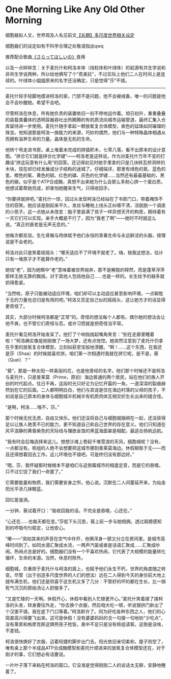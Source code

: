 # One Morning Like Any Old Other Morning

细胞器拟人文，世界观及人名见前文<a href="http://maxgexplorer.lofter.com/post/1d16eaef_11c13c03" target="_blank">【长期】多尺度世界相关设定</a>

细胞器们的设定如有不科学合理之处敬请指出qwq

推荐配合歌曲<a href="http://music.163.com/song/28228003/?userid=349053369" target="_blank">《さらってほしいの》</a>食用

以及一点碎碎念：关于麦托什和柯洛本体（线粒体和叶绿体）的起源有共生学说和非共生学说两种，所以给他俩写了个“奇美拉”，不过实际上他们二人在时间上是连续的。叶绿体小姐姐原来的名字还没确定，只是觉得“莎”不错。

*********

麦托什轻手轻脚地摸进柯洛的家。门禁不是问题，他不会被戒备，唯一的问题是他会不会吵醒她。希望不会吧。

尽管柯洛在休息，所有她负责的装置依旧一刻不停地运作着。旭日初升，重重叠叠的装载类囊体的透明容器吞吐出热腾腾的有机质流向城市运输管道，最终汇集入仓库留待进一步使用。麦托什随手拿起一颗放氧复合体模型，紫色的锰珠如同璀璨的珠宝。他知道那是柯洛一族能力的来源，巧妙的偶然，他们与一种特殊晶体相遇从而拥有滋养生命的力量。晶体是无机的生命。

他转个弯走进书房。桌上堆着未完成的拼插积木，七零八落，看不出原本的设计意图。“拼合它们就是拼合化学键”——柯洛老是这样说，作为对麦托什万年不变的打趣话“拼这玩意有什么用”的回答。还记得初见时她手里拿的只是几块砖瓦桥洞样的木块，现在却已经发展成分子结构的迷城了。仔细端详，那里有绿色的氮、蓝色的氢、橙色的氧、黄色的硫、红色的磷、灰色的化学键……当然还有最最基础的，黑色的碳。似乎是个ATP合成酶，真想不出来她为什么会那么多耐心拼一个蛋白质。他想试着帮她完成，却害怕她醒来生气，只得收回手。

“你要拼就拼吧。”麦托什一惊，回过头发现柯洛已经站在了书房门口，带着掩饰不住的窃笑。她应该是刚起来不久，发丝与睡袍上线头正纠缠不清，活脱脱一个调皮的小孩子。这一点她从未改变：脑子里装满了孩子一样异想天开的构思，期待着有一天它们可以实现。亲手大概是不行了，因为“我老了啊”——她时不时就这么说。“真正的衰老是无声无息的。”

他每次都反驳。生化骨骼与肉体赋予他们永恒的青春生命与永远鲜活的头脑，按理说是不会老的。

柯洛对此只是笑着摇摇头：“哪天适应不了环境不就老了。嗨，按我这想法，估计只有一堆原子才不能算作老的。”

她怕“老”，因为她眼中“老”意味着被世界抛弃，那不是解脱的释然，而是蓬草浮萍那样无依无靠的飘摇。对于其他人包括他自己……也是一样的。长生给予的越多就抓得愈紧。

“当然啦，原子只能被动适应环境，咱们却可以主动适应甚至影响环境，一点聊胜于无的力量也总归是有用的吧。”柯洛又否定自己似的摇摇头，这让她方才的话显得更奇怪了。

其实，大部分时候柯洛都是“正常”的。奇怪的想法每个人都有。偶尔她的想法会让他不爽，也不管它们奇怪与否。或许习惯就是把奇怪当平常。

麦托什看见柯洛开始发呆了。他打了个响指挑起嘴角笑言：“别在走廊里睡着啦！”柯洛确实像是刚刚做了一场大梦，还有点恍惚。她突然注意到了麦托什仍拿在手里的放氧复合体模型，立刻如获至宝般地清醒。“啊！……这个东西，在我还是莎（Shaa）的时候就喜欢拼。咱们第一次相遇时我就在拼它呢，是不是，葵（Quei）？”

“葵”，那是一种太阳一样美丽的花，也是他曾经的名字。他们那个时候还不是柯洛与麦托什，只是普莱莫（Prime，原初）海边普通的两个居民，站在他们的族人开创的时代起点。往日不再，这段时光只好沦为记忆开篇的一角，一道深深的裂痕赫然划在它的后面。二人都明明白白，他们与其说是住在海边村落的父母的孩子，不如说是自己原本的身体与细胞城半机械半有机质肉体互相交织生长出来的缝合怪。

“是啊，柯洛……哦不，莎。”

那个时候无忧无虑，自由又快乐。他们还没将自己与细胞城捆绑在一起，还没获得足以让族人艳羡不已的能力，更不知道自己和自己世界的存在意义。他们只知道在风平浪静的黄昏紫色的天际线与镶嵌金箔的黑蓝海面甚是相配，最适合扬帆远航。

“我有时会后悔选择来这儿。想想沙滩上卷起千堆雪浪的天风，细胞城呢？没有，一点都没有。核组的人绝不会想要把这城市挪到普莱莫海边。休假聊胜于无——而且还得想着回去工作。这儿环境也不错吧，可是终归没有那边好。”

“嗯。莎，我怀疑那时候根本不是咱们与这倒霉城市的相逢定音，而是它的吞噬。只不过它饶了我们一命罢了。”

它需要能量和物质，我们需要安身之所，他心说。沉默在二人间蔓延开来，为灿金阳光平添几抹黯蓝。

回忆是漩涡。

一分钟，葵试着开口：“我收回我的话。不完全是吞噬，心还在。”

“心还在……也每天都在变。”莎低下头沉思，葵上前一步与她相拥。透过肩膀感知到的呼吸均匀稳定，让他安心。

“嘟——”突如其来的声音在空气中炸开，他俩浑身一颤又分立在房间里。是城市高峰时间到了。如同水滴汇聚成水流，一两声汽笛或者是话语汇聚成……汇聚成吵闹。热闹点总是好的。细胞器们没有一个不喜欢热闹，它代表了大规模的能量转化循环，生命的本源。当然，休息时除外。

细胞城，负重担于麦托什与柯洛的肩上，也赋予他们永生不朽，世界的角度随之转变。尽管（出于创造多尺度世界的人们的想法）远在二人得到今天的身份前大地上就布满生机，他们还是欣喜于这生机又多了几分：不管好的坏的都在生长，比一锅死气沉沉的原始汤让人舒服多了。

“又是忙碌的一天啊。休假开心，休假中看别人忙碌更开心。”麦托什笑着揉了揉柯洛的头发，转身要往外走，“你去换个衣服，然后咱大吃一顿，听说银拱门新出了个汉堡不错。我在底下门口等着。”柯洛默许了。同为好吃各种东西之人，他们的心简直高兴得要飞出来。这可是休假！没有婆婆妈妈的戈一句接一句地劝“少吃点”，没有莱索和格廖克斯这俩熊孩子抢饭，美中不足只是没有核组请客。这倒是没啥，不差钱。

柯洛很快换好了衣服，迈着轻捷的脚步出门去。阳光依旧亲切柔和，屋子则空了，唯有桌上那个半成品ATP合成酶模型和麦托什顺进来的放氧复合体模型还在，对于刚才的事，它们想必有话要说。

一片叶子落下来粘在柯洛的窗口。它没准是觉得刚刚二人的谈话太无聊，安静地睡着了。
